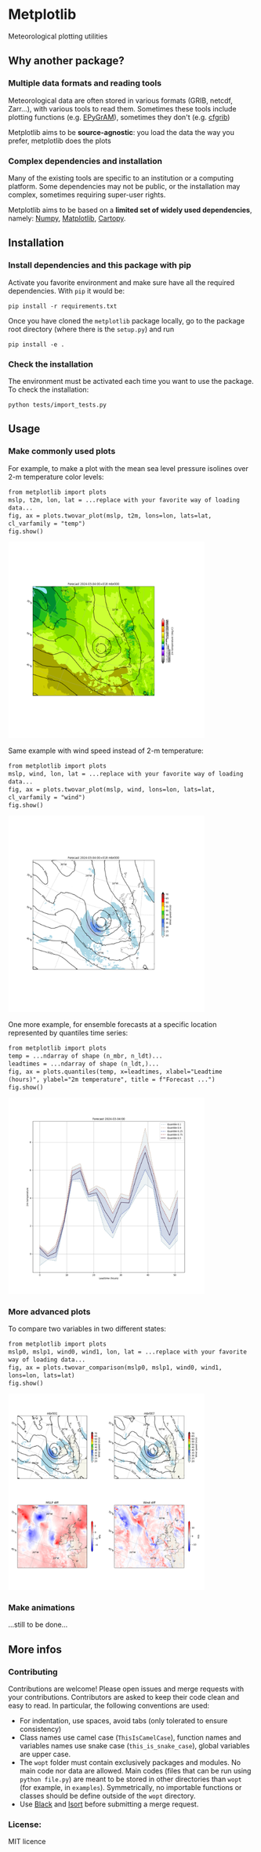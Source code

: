Metplotlib
========================
Meteorological plotting utilities


Why another package?
--------------------

### Multiple data formats and reading tools

Meteorological data are often stored in various formats (GRIB, netcdf, Zarr...), with various tools to read them.
Sometimes these tools include plotting functions (e.g. [EPyGrAM](https://github.com/UMR-CNRM/EPyGrAM)), sometimes they don't (e.g. [cfgrib](https://github.com/ecmwf/cfgrib))

Metplotlib aims to be **source-agnostic**: you load the data the way you prefer, metplotlib does the plots

### Complex dependencies and installation

Many of the existing tools are specific to an institution or a computing platform.
Some dependencies may not be public, or the installation may complex, sometimes requiring super-user rights.

Metplotlib aims to be based on a **limited set of widely used dependencies**, namely: [Numpy](https://numpy.org/), [Matplotlib](https://matplotlib.org/), [Cartopy](https://scitools.org.uk/cartopy/docs/latest/).



Installation
------------

### Install dependencies and this package with pip

Activate you favorite environment and make sure have all the required dependencies. With `pip` it would be:
```
pip install -r requirements.txt
```

Once you have cloned the `metplotlib` package locally, go to the package root directory (where there is the `setup.py`) and run
```
pip install -e .
```

### Check the installation

The environment must be activated each time you want to use the package.
To check the installation:
```
python tests/import_tests.py
```


Usage
------

### Make commonly used plots

For example, to make a plot with the mean sea level pressure isolines over 2-m temperature color levels:
```
from metplotlib import plots
mslp, t2m, lon, lat = ...replace with your favorite way of loading data...
fig, ax = plots.twovar_plot(mslp, t2m, lons=lon, lats=lat, cl_varfamily = "temp")
fig.show()
```
<img src="assets/temp_mslp_2024-03-04-00_018_mbr000.png" width="400" />


Same example with wind speed instead of 2-m temperature:
```
from metplotlib import plots
mslp, wind, lon, lat = ...replace with your favorite way of loading data...
fig, ax = plots.twovar_plot(mslp, wind, lons=lon, lats=lat, cl_varfamily = "wind")
fig.show()
```
<img src="assets/wind_mslp_2024-03-04-00_018_mbr000.png" width="400" />

One more example, for ensemble forecasts at a specific location represented by quantiles time series:
```
from metplotlib import plots
temp = ...ndarray of shape (n_mbr, n_ldt)...
leadtimes = ...ndarray of shape (n_ldt,)...
fig, ax = plots.quantiles(temp, x=leadtimes, xlabel="Leadtime (hours)", ylabel="2m temperature", title = f"Forecast ...")
fig.show()
```
<img src="assets/quantiles_t2m_2024-03-04-00_example.png" width="400" />

### More advanced plots

To compare two variables in two different states:
```
from metplotlib import plots
mslp0, mslp1, wind0, wind1, lon, lat = ...replace with your favorite way of loading data...
fig, ax = plots.twovar_comparison(mslp0, mslp1, wind0, wind1, lons=lon, lats=lat)
fig.show()
```
<img src="assets/compare_wind_mslp_2024-03-04-00_018_mbr001-mbr007.png" width="400" />


### Make animations

...still to be done...


More infos
----------

### Contributing

Contributions are welcome! Please open issues and merge requests with your contributions.
Contributors are asked to keep their code clean and easy to read.
In particular, the following conventions are used:
  * For indentation, use spaces, avoid tabs (only tolerated to ensure consistency)
  * Class names use camel case (`ThisIsCamelCase`), function names and variables names use snake case (`this_is_snake_case`), global variables are upper case.
  * The `wopt` folder must contain exclusively packages and modules. No main code nor data are allowed. Main codes (files that can be run using `python file.py`) are meant to be stored in other directories than `wopt` (for example, in `examples`). Symmetrically, no importable functions or classes should be define outside of the `wopt` directory.
  * Use [Black](https://black.readthedocs.io/en/stable/index.html) and [Isort](https://pycqa.github.io/isort/) before submitting a merge request.

### License:

MIT licence
